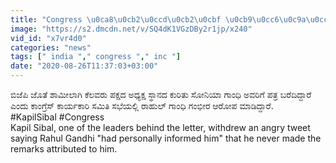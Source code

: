 ```yaml
---
title: "Congress \u0ca8\u0cb2\u0ccd\u0cb2\u0cbf \u0cb9\u0cc6\u0c9a\u0ccd\u0c9a\u0cbf\u0ca6 \u0c86\u0c82\u0ca4\u0cb0\u0cbf\u0c95 \u0cac\u0cbf\u0cb0\u0cc1\u0c95\u0cc1 , Kapil Sibal \u0c97\u0cb0\u0c82 Oneindia Kannada"
image: "https://s2.dmcdn.net/v/SQ4dK1VGzDBy2r1jp/x240"
vid_id: "x7vr4d0"
categories: "news"
tags: [" india "," congress "," inc "]
date: "2020-08-26T11:37:03+03:00"
---
```

ಬಿಜೆಪಿ ಜೊತೆ ಶಾಮೀಲಾಗಿ ಕೆಲವರು ಪಕ್ಷದ ಅಧ್ಯಕ್ಷ ಸ್ಥಾನದ ಕುರಿತು ಸೋನಿಯಾ ಗಾಂಧಿ ಅವರಿಗೆ ಪತ್ರ ಬರೆದಿದ್ದಾರೆ ಎಂದು ಕಾಂಗ್ರೆಸ್ ಕಾರ್ಯಕಾರಿ ಸಮಿತಿ ಸಭೆಯಲ್ಲಿ ರಾಹುಲ್ ಗಾಂಧಿ ಗಂಭೀರ ಆರೋಪ ಮಾಡಿದ್ದಾರೆ.  <br>#KapilSibal #Congress  <br>Kapil Sibal, one of the leaders behind the letter, withdrew an angry tweet saying Rahul Gandhi &quot;had personally informed him&quot; that he never made the remarks attributed to him.  <br>
